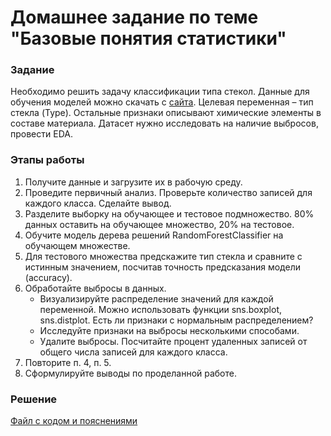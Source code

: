 # Домашнее задание по теме "Базовые понятия статистики"

### Задание
Необходимо решить задачу классификации типа стекол. Данные для обучения моделей можно скачать с [сайта](https://www.kaggle.com/datasets/uciml/glass). Целевая переменная – тип стекла (Type). Остальные признаки описывают химические элементы в составе материала. Датасет нужно исследовать на наличие выбросов, провести EDA.

### Этапы работы
1. Получите данные и загрузите их в рабочую среду.
2. Проведите первичный анализ. Проверьте количество записей для каждого класса. Сделайте вывод.
3. Разделите выборку на обучающее и тестовое подмножество. 80% данных оставить на обучающее множество, 20% на тестовое.
4. Обучите модель дерева решений RandomForestClassifier на обучающем множестве.
5. Для тестового множества предскажите тип стекла и сравните с истинным значением, посчитав точность предсказания модели (accuracy).
6. Обработайте выбросы в данных.
   - Визуализируйте распределение значений для каждой переменной. Можно использовать функции sns.boxplot, sns.distplot. Есть ли признаки с нормальным распределением?
   - Исследуйте признаки на выбросы несколькими способами.
   - Удалите выбросы. Посчитайте процент удаленных записей от общего числа записей для каждого класса.
7. Повторите п. 4, п. 5.
8. Сформулируйте выводы по проделанной работе.

### Решение
[Файл с кодом и пояснениями](/Projects/03_Working_with_features_and_building_models/08_Finding_outliers_and_generating_new_features/Solution.ipynb)

